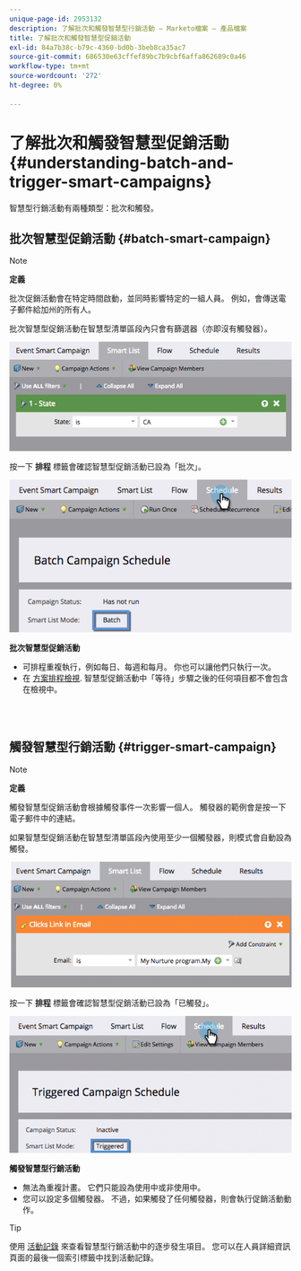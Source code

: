 ```yaml
---
unique-page-id: 2953132
description: 了解批次和觸發智慧型行銷活動 — Marketo檔案 — 產品檔案
title: 了解批次和觸發智慧型促銷活動
exl-id: 84a7b38c-b79c-4360-bd0b-3beb8ca35ac7
source-git-commit: 686530e63cffef89bc7b9cbf6affa862689c0a46
workflow-type: tm+mt
source-wordcount: '272'
ht-degree: 0%

---
```


# 了解批次和觸發智慧型促銷活動 {#understanding-batch-and-trigger-smart-campaigns}

智慧型行銷活動有兩種類型：批次和觸發。

## 批次智慧型促銷活動 {#batch-smart-campaign}

>[!NOTE]
>
>**定義**
>
>批次促銷活動會在特定時間啟動，並同時影響特定的一組人員。 例如，會傳送電子郵件給加州的所有人。

批次智慧型促銷活動在智慧型清單區段內只會有篩選器（亦即沒有觸發器）。

![](assets/understanding-batch-and-trigger-smart-campaigns-1.png)

按一下 **排程** 標籤會確認智慧型促銷活動已設為「批次」。

![](assets/understanding-batch-and-trigger-smart-campaigns-2.png)

**批次智慧型促銷活動**

* 可排程重複執行，例如每日、每週和每月。 你也可以讓他們只執行一次。
* 在 [方案排程檢視](/help/marketo/product-docs/core-marketo-concepts/programs/program-schedule-view/navigating-the-program-schedule-view.md). 智慧型促銷活動中「等待」步驟之後的任何項目都不會包含在檢視中。

<br> 

## 觸發智慧型行銷活動 {#trigger-smart-campaign}

>[!NOTE]
>
>**定義**
>
>觸發智慧型促銷活動會根據觸發事件一次影響一個人。 觸發器的範例會是按一下電子郵件中的連結。

如果智慧型促銷活動在智慧型清單區段內使用至少一個觸發器，則模式會自動設為觸發。

![](assets/understanding-batch-and-trigger-smart-campaigns-3.png)

按一下 **排程** 標籤會確認智慧型促銷活動已設為「已觸發」。

![](assets/understanding-batch-and-trigger-smart-campaigns-4.png)

**觸發智慧型行銷活動**

* 無法為重複計畫。 它們只能設為使用中或非使用中。
* 您可以設定多個觸發器。 不過，如果觸發了任何觸發器，則會執行促銷活動動作。

>[!TIP]
>
>使用 [活動記錄](/help/marketo/product-docs/core-marketo-concepts/smart-lists-and-static-lists/managing-people-in-smart-lists/locate-the-activity-log-for-a-person.md) 來查看智慧型行銷活動中的逐步發生項目。 您可以在人員詳細資訊頁面的最後一個索引標籤中找到活動記錄。
